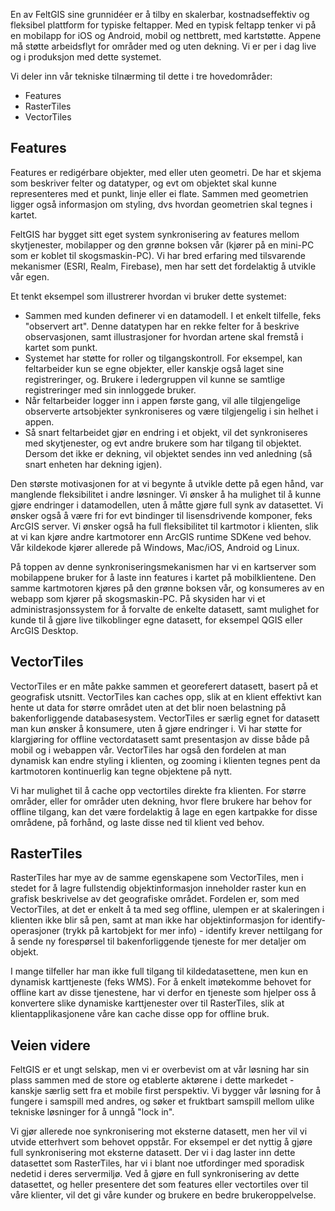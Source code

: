 En av FeltGIS sine grunnidéer er å tilby en skalerbar, kostnadseffektiv og fleksibel plattform for typiske feltapper. Med en typisk feltapp tenker vi på en mobilapp for iOS og Android, mobil og nettbrett, med kartstøtte. Appene må støtte arbeidsflyt for områder med og uten dekning. Vi er per i dag live og i produksjon med dette systemet. 

Vi deler inn vår tekniske tilnærming til dette i tre hovedområder: 

* Features
* RasterTiles
* VectorTiles

## Features

Features er redigérbare objekter, med eller uten geometri. De har et skjema som beskriver felter og datatyper, og evt om objektet skal kunne representeres med et punkt, linje eller ei flate. Sammen med geometrien ligger også informasjon om styling, dvs hvordan geometrien skal tegnes i kartet. 

FeltGIS har bygget sitt eget system synkronisering av features mellom skytjenester, mobilapper og den grønne boksen vår (kjører på en mini-PC som er koblet til skogsmaskin-PC). Vi har bred erfaring med tilsvarende mekanismer (ESRI, Realm, Firebase), men har sett det fordelaktig å utvikle vår egen. 

Et tenkt eksempel som illustrerer hvordan vi bruker dette systemet: 

* Sammen med kunden definerer vi en datamodell. I et enkelt tilfelle, feks "observert art". Denne datatypen har en rekke felter for å beskrive observasjonen, samt illustrasjoner for hvordan artene skal fremstå i kartet som punkt. 
* Systemet har støtte for roller og tilgangskontroll. For eksempel, kan feltarbeider kun se egne objekter, eller kanskje også laget sine registreringer, og. Brukere i ledergruppen vil kunne se samtlige registreringer med sin innloggede bruker. 
* Når feltarbeider logger inn i appen første gang, vil alle tilgjengelige observerte artsobjekter synkroniseres og være tilgjengelig i sin helhet i appen.
* Så snart feltarbeidet gjør en endring i et objekt, vil det synkroniseres med skytjenester, og evt andre brukere som har tilgang til objektet. Dersom det ikke er dekning, vil objektet sendes inn ved anledning (så snart enheten har dekning igjen). 

Den største motivasjonen for at vi begynte å utvikle dette på egen hånd, var manglende fleksibilitet i andre løsninger. Vi ønsker å ha mulighet til å kunne gjøre endringer i datamodellen, uten å måtte gjøre full synk av datasettet. Vi ønsker også å være fri for evt bindinger til lisensdrivende komponer, feks ArcGIS server. Vi ønsker også ha full fleksibilitet til kartmotor i klienten, slik at vi kan kjøre andre kartmotorer enn ArcGIS runtime SDKene ved behov. Vår kildekode kjører allerede på Windows, Mac/iOS, Android og Linux. 

På toppen av denne synkroniseringsmekanismen har vi en kartserver som mobilappene bruker for å laste inn features i kartet på mobilklientene. Den samme kartmotoren kjøres på den grønne boksen vår, og konsumeres av en webapp som kjører på skogsmaskin-PC. På skysiden har vi et administrasjonssystem for å forvalte de enkelte datasett, samt mulighet for kunde til å gjøre live tilkoblinger egne datasett, for eksempel QGIS eller ArcGIS Desktop. 

## VectorTiles

VectorTiles er en måte pakke sammen et georeferert datasett, basert på et geografisk utsnitt. VectorTiles kan caches opp, slik at en klient effektivt kan hente ut data for større området uten at det blir noen belastning på bakenforliggende databasesystem. VectorTiles er særlig egnet for datasett man kun ønsker å konsumere, uten å gjøre endringer i. Vi har støtte for klargjøring for offline vectordatasett samt presentasjon av disse både på mobil og i webappen vår. VectorTiles har også den fordelen at man dynamisk kan endre styling i klienten, og zooming i klienten tegnes pent da kartmotoren kontinuerlig kan tegne objektene på nytt. 

Vi har mulighet til å cache opp vectortiles direkte fra klienten. For større områder, eller for områder uten dekning, hvor flere brukere har behov for offline tilgang, kan det være fordelaktig å lage en egen kartpakke for disse områdene, på forhånd, og laste disse ned til klient ved behov. 

## RasterTiles

RasterTiles har mye av de samme egenskapene som VectorTiles, men i stedet for å lagre fullstendig objektinformasjon inneholder raster kun en grafisk beskrivelse av det geografiske området. Fordelen er, som med VectorTiles, at det er enkelt å ta med seg offline, ulempen er at skaleringen i klienten ikke blir så pen, samt at man ikke har objektinformasjon for identify-operasjoner (trykk på kartobjekt for mer info) - identify krever nettilgang for å sende ny forespørsel til bakenforliggende tjeneste for mer detaljer om objekt. 

I mange tilfeller har man ikke full tilgang til kildedatasettene, men kun en dynamisk karttjeneste (feks WMS). For å enkelt imøtekomme behovet for offline kart av disse tjenestene, har vi derfor en tjeneste som hjelper oss å konvertere slike dynamiske karttjenester over til RasterTiles, slik at klientapplikasjonene våre kan cache disse opp for offline bruk. 

## Veien videre

FeltGIS er et ungt selskap, men vi er overbevist om at vår løsning har sin plass sammen med de store og etablerte aktørene i dette markedet - kanskje særlig sett fra et mobile first perspektiv. Vi bygger vår løsning for å fungere i samspill med andres, og søker et fruktbart samspill mellom ulike tekniske løsninger for å unngå "lock in". 

Vi gjør allerede noe synkronisering mot eksterne datasett, men her vil vi utvide etterhvert som behovet oppstår. For eksempel er det nyttig å gjøre full synkronisering mot eksterne datasett. Der vi i dag laster inn dette datasettet som RasterTiles, har vi i blant noe utfordinger med sporadisk nedetid i deres servermiljø. Ved å gjøre en full synkronisering av dette datasettet, og heller presentere det som features eller vectortiles over til våre klienter, vil det gi våre kunder og brukere en bedre brukeroppelvelse. 
